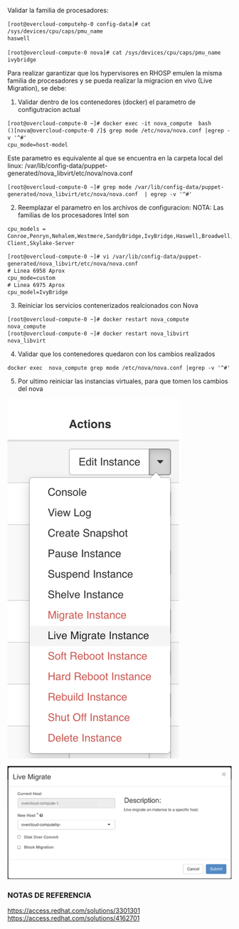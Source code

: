 Validar la familia de procesadores:

```
[root@overcloud-computehp-0 config-data]# cat /sys/devices/cpu/caps/pmu_name
haswell

[root@overcloud-compute-0 nova]# cat /sys/devices/cpu/caps/pmu_name
ivybridge
```

Para realizar garantizar que los hypervisores en RHOSP emulen la misma familia de procesadores y se pueda realizar la migracion en vivo (Live Migration), se debe:

1. Validar dentro de los contenedores (docker) el parametro de configutracion actual

```
[root@overcloud-compute-0 ~]# docker exec -it nova_compute  bash
()[nova@overcloud-compute-0 /]$ grep mode /etc/nova/nova.conf |egrep -v '^#'
cpu_mode=host-model
```

Este parametro es equivalente al que se encuentra en la carpeta local del linux: /var/lib/config-data/puppet-generated/nova_libvirt/etc/nova/nova.conf
```
[root@overcloud-compute-0 ~]# grep mode /var/lib/config-data/puppet-generated/nova_libvirt/etc/nova/nova.conf  | egrep -v '^#'
```

2. Reemplazar el parametro en los archivos de configuracion:
NOTA:
Las familias de los procesadores Intel son
```
cpu_models = Conroe,Penryn,Nehalem,Westmere,SandyBridge,IvyBridge,Haswell,Broadwell,Skylake-Client,Skylake-Server
```

```
[root@overcloud-compute-0 ~]# vi /var/lib/config-data/puppet-generated/nova_libvirt/etc/nova/nova.conf 
# Linea 6958 Aprox
cpu_mode=custom
# Linea 6975 Aprox
cpu_model=IvyBridge
```

3. Reiniciar los servicios contenerizados realcionados con Nova

```
[root@overcloud-compute-0 ~]# docker restart nova_compute
nova_compute
[root@overcloud-compute-0 ~]# docker restart nova_libvirt
nova_libvirt
```

4. Validar que los contenedores quedaron con los cambios realizados
```
docker exec  nova_compute grep mode /etc/nova/nova.conf |egrep -v '^#'
```

5. Por ultimo reiniciar las instancias virtuales, para que tomen los cambios del nova

![Ref](images/livemigration1.png)

![Ref](images/livemigration2.png)







### NOTAS DE REFERENCIA
https://access.redhat.com/solutions/3301301
https://access.redhat.com/solutions/4162701
